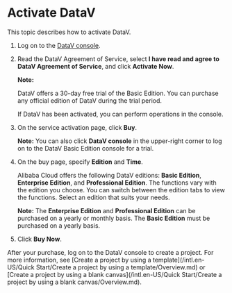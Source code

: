 # Activate DataV

This topic describes how to activate DataV.

1.  Log on to the [DataV console](https://datav.alibabacloud.com/).

2.  Read the DataV Agreement of Service, select **I have read and agree to DataV Agreement of Service**, and click **Activate Now**.

    **Note:**

    DataV offers a 30-day free trial of the Basic Edition. You can purchase any official edition of DataV during the trial period.

    If DataV has been activated, you can perform operations in the console.

3.  On the service activation page, click **Buy**.

    **Note:** You can also click **DataV console** in the upper-right corner to log on to the DataV Basic Edition console for a trial.

4.  On the buy page, specify **Edition** and **Time**.

    Alibaba Cloud offers the following DataV editions: **Basic Edition**, **Enterprise Edition**, and **Professional Edition**. The functions vary with the edition you choose. You can switch between the edition tabs to view the functions. Select an edition that suits your needs.

    **Note:** The **Enterprise Edition** and **Professional Edition** can be purchased on a yearly or monthly basis. The **Basic Edition** must be purchased on a yearly basis.

5.  Click **Buy Now**.


After your purchase, log on to the DataV console to create a project. For more information, see [Create a project by using a template](/intl.en-US/Quick Start/Create a project by using a template/Overview.md) or [Create a project by using a blank canvas](/intl.en-US/Quick Start/Create a project by using a blank canvas/Overview.md).

